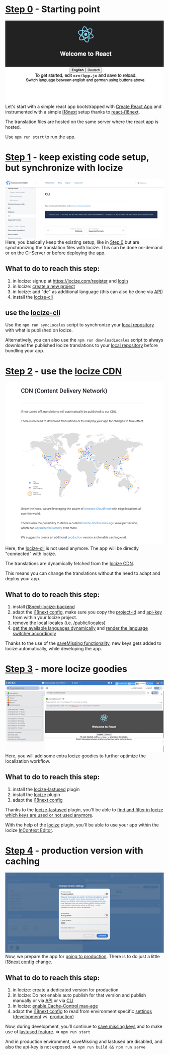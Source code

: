 # [Step 0](https://github.com/locize/react-tutorial/tree/main/step_0) - Starting point
![](https://github.com/locize/react-tutorial/raw/main/img/step_0.jpg)
Let's start with a simple react app bootstrapped with [Create React App](https://github.com/facebookincubator/create-react-app) and instrumented with a simple [i18next](https://www.i18next.com/) setup thanks to [react-i18next](https://react.i18next.com/).

The translation files are hosted on the same server where the react app is hosted.

Use `npm run start` to run the app.


# [Step 1](https://github.com/locize/react-tutorial/tree/main/step_1) - keep existing code setup, but synchronize with locize
![](https://github.com/locize/react-tutorial/raw/main/img/step_1.jpg)
Here, you basically keep the existing setup, like in [Step 0](https://github.com/locize/react-tutorial/tree/main/step_0) but are synchronizing the translation files with locize.
This can be done on-demand or on the CI-Server or before deploying the app.

## What to do to reach this step:
1. in locize: signup at https://locize.com/register and [login](https://docs.locize.com/integration/getting-started/create-a-user-account)
2. in locize: [create a new project](https://docs.locize.com/integration/getting-started/add-a-new-project)
3. in locize: add "de" as additional language (this can also be done via [API](https://docs.locize.com/integration/api#add-new-language))
4. install the [locize-cli](https://github.com/locize/locize-cli)

## use the [locize-cli](https://github.com/locize/locize-cli)
Use the `npm run syncLocales` script to synchronize your [local repository](https://github.com/locize/react-tutorial/tree/main/step_1/public/locales) with what is published on locize.

Alternatively, you can also use the `npm run downloadLocales` script to always download the published locize translations to your [local repository](https://github.com/locize/react-tutorial/tree/main/step_1/public/locales) before bundling your app.


# [Step 2](https://github.com/locize/react-tutorial/tree/main/step_2) - use the [locize CDN](https://docs.locize.com/whats-inside/cdn-content-delivery-network)
![](https://github.com/locize/react-tutorial/raw/main/img/step_2.jpg)
Here, the [locize-cli](https://github.com/locize/locize-cli) is not used anymore.
The app will be directly "connected" with locize.

The translations are dynamically fetched from the [locize CDN](https://docs.locize.com/whats-inside/cdn-content-delivery-network).

This means you can change the translations without the need to adapt and deploy your app.

## What to do to reach this step:
1. install [i18next-locize-backend](https://github.com/locize/i18next-locize-backend)
2. adapt the [i18next config](https://github.com/locize/react-tutorial/tree/main/step_2/src/i18n.js), make sure you copy the [project-id](https://github.com/locize/react-tutorial/tree/main/step_2/src/i18n.js#L7) and [api-key](https://github.com/locize/react-tutorial/tree/main/step_2/src/i18n.js#L8) from within your locize project.
3. remove the local locales (i.e. /public/locales)
4. [get the available languages dynamically](https://github.com/locize/react-tutorial/tree/main/step_2/src/App.js#L31) and [render the language switcher accordingly](https://github.com/locize/react-tutorial/tree/main/step_2/src/App.js#L45)

Thanks to the use of the [saveMissing functionality](https://github.com/locize/react-tutorial/tree/main/step_2/src/App.js#L54), new keys gets added to locize automatically, while developing the app.


# [Step 3](https://github.com/locize/react-tutorial/tree/main/step_3) - more locize goodies
![](https://github.com/locize/react-tutorial/raw/main/img/step_3.jpg)
Here, you will add some extra locize goodies to further optimize the localization workflow.

## What to do to reach this step:
1. install the [locize-lastused](https://github.com/locize/locize-lastused) plugin
2. install the [locize](https://github.com/locize/locize) plugin
3. adapt the [i18next config](https://github.com/locize/react-tutorial/tree/main/step_3/src/i18n.js)

Thanks to the [locize-lastused](https://github.com/locize/locize-lastused) plugin, you'll be able to [find and filter in locize which keys are used or not used anymore](https://docs.locize.com/guides-tips-and-tricks/unused-translations).

With the help of the [locize](https://github.com/locize/locize) plugin, you'll be able to use your app within the locize [InContext Editor](https://docs.locize.com/more/incontext-editor).


# [Step 4](https://github.com/locize/react-tutorial/tree/main/step_4) - production version with caching
![](https://github.com/locize/react-tutorial/raw/main/img/step_4.jpg)
Now, we prepare the app for [going to production](https://docs.locize.com/guides-tips-and-tricks/going-production). There is to do just a little [i18next config](https://github.com/locize/react-tutorial/tree/main/step_4/src/i18n.js) change.

## What to do to reach this step:
1. in locize: create a dedicated version for production
2. in locize: Do not enable auto publish for that version and publish manually or via [API](https://docs.locize.com/integration/api#publish-version) or via [CLI](https://github.com/locize/locize-cli#publish-version)
3. in locize: [enable Cache-Control max-age​](https://docs.locize.com/more/caching)
4. adapt the [i18next config](https://github.com/locize/react-tutorial/tree/main/step_4/src/i18n.js) to read from environment specific [settings](https://github.com/locize/react-tutorial/tree/main/step_4/.env) ([development](https://github.com/locize/react-tutorial/tree/main/step_4/.env.production) vs. [production](https://github.com/locize/react-tutorial/tree/main/step_4/.env.development))

Now, during development, you'll continue to [save missing keys](https://github.com/locize/react-tutorial/tree/main/step_4/src/i18n.js#L43) and to make use of [lastused feature](https://github.com/locize/react-tutorial/tree/main/step_4/src/i18n.js#L22). => `npm run start`

And in production environment, saveMissing and lastused are disabled, and also the api-key is not exposed. => `npm run build && npm run serve`